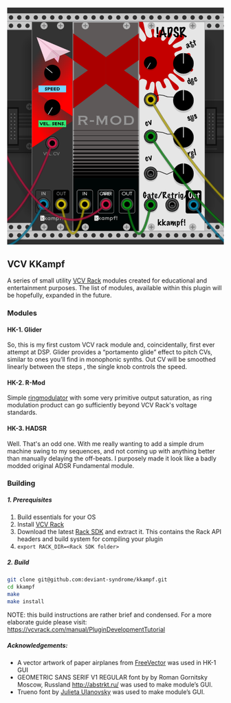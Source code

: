 ![Screenshot](screenshot.png)
## VCV KKampf

A series of small utility [VCV Rack](https://vcvrack.com/) modules created for educational and entertainment purposes. The list of modules, available within this
 plugin will be hopefully, expanded in the future.

### Modules
#### HK-1. Glider
So, this is my first custom VCV rack module and, coincidentally, first ever attempt at DSP. Glider provides a “portamento glide” effect to
 pitch CVs, similar to ones  you’ll find in monophonic synths. Out CV will be smoothed linearly between the steps , the single knob controls the
  speed. 

#### HK-2. R-Mod
Simple [ringmodulator](https://en.wikipedia.org/wiki/Ring_modulation) with some very primitive output saturation, as ring modulation product
 can go sufficiently beyond VCV Rack's voltage
 standards.
 
#### HK-3. HADSR 
Well. That's an odd one. With me really wanting to add a simple drum machine swing to my sequences, and not coming up with anything better than
 manually delaying the off-beats. I purposely made it look like a
 badly modded original
 ADSR Fundamental module. 

### Building
##### 1. Prerequisites
1. Build essentials for your OS
1. Install [VCV Rack](https://vcvrack.com/)
2. Download the latest [Rack SDK](https://vcvrack.com/downloads/) and extract it. This contains the Rack API headers and build system for
 compiling your plugin
3. `export RACK_DIR=<Rack SDK folder>`

##### 2. Build
```bash
git clone git@github.com:deviant-syndrome/kkampf.git
cd kkampf
make
make install
```

NOTE: this build instructions are rather brief and condensed. For a more elaborate guide please visit: https://vcvrack.com/manual/PluginDevelopmentTutorial

##### Acknowledgements:  
* A vector artwork of paper airplanes from [FreeVector]("https://www.freevector.com/paper-airplanes-19260#") was used in HK-1 GUI 
* GEOMETRIC SANS SERIF V1 REGULAR font by by Roman Gornitsky Moscow, Russland http://abstrkt.ru/ was used to make module’s GUI. 
* Trueno font by [Julieta Ulanovsky](http://www.zkysky.com.ar/) was used to make module’s GUI.
